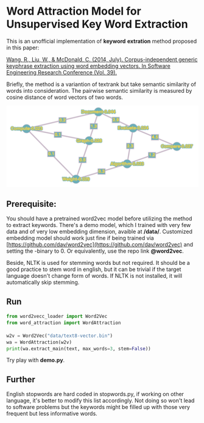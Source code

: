 # Word Attraction Model for Unsupervised Key Word Extraction

This is an unofficial implementation of __keyword__ __extration__ method proposed in this paper:

[Wang, R., Liu, W., & McDonald, C. (2014, July). Corpus-independent generic keyphrase extraction using word embedding vectors. In Software Engineering Research Conference (Vol. 39).](https://pdfs.semanticscholar.org/bd37/94c777af5ba363abae5708050ea78ecc97e2.pdf)


Briefly, the method is a variantion of textrank but take semantic similarity of words into consideration.
The pairwise semantic similarity is measured by cosine distance of word vectors of two words.

![alt text](https://github.com/shihui2010/word_attraction/blob/master/fig.png?raw=true)

## Prerequisite:

You should have a pretrained word2vec model before utilizing the method to extract keywords. 
There's a demo model, which I trained with very few data and of very low embedding dimension, 
avaible at __/data/__. Customized embedding model should work just fine if being trained via 
[https://github.com/dav/word2vec](https://github.com/dav/word2vec) and setting the -binary to 0.
Or equivalently, use the repo link __@word2vec__.

Beside, NLTK is used for stemming words but not required. 
It should be a good practice to stem word in english, but it can be trivial if the target language doesn't change form of words. If NLTK is not installed, it will automatically skip stemming.

## Run

```python
from word2vecc_loader import Word2Vec
from word_attraction import WordAttraction

w2v = Word2Vec("data/text8-vector.bin")
wa = WordAttraction(w2v)
print(wa.extract_main(text, max_words=3, stem=False))
```

Try play with __demo.py__. 

## Further

English stopwords are hard coded in stopwords.py, 
if working on other language, it's better to modify this list accordingly. 
Not doing so won't lead to software problems but the keywords might be filled up with those very frequent but less informative words. 
